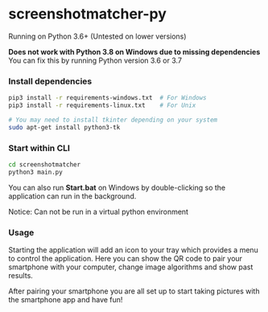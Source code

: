 # screenshotmatcher-py

Running on Python 3.6+ (Untested on lower versions)

**Does not work with Python 3.8 on Windows due to missing dependencies**
You can fix this by running Python version 3.6 or 3.7


### Install dependencies
```sh
pip3 install -r requirements-windows.txt  # For Windows
pip3 install -r requirements-linux.txt    # For Unix

# You may need to install tkinter depending on your system
sudo apt-get install python3-tk
```
### Start within CLI
```sh
cd screenshotmatcher
python3 main.py
```

You can also run **Start.bat** on Windows by double-clicking so the application can run in the background.

Notice: Can not be run in a virtual python environment

### Usage

Starting the application will add an icon to your tray which provides a menu to control the application. Here you can show the QR code to pair your smartphone with your computer, change image algorithms and show past results.

After pairing your smartphone you are all set up to start taking pictures with the smartphone app and have fun!